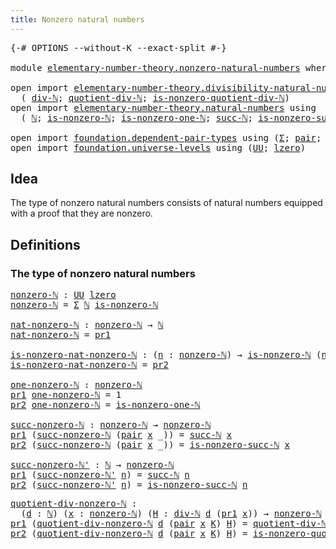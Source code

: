 ```yaml
---
title: Nonzero natural numbers
---
```


<pre class="Agda"><a id="49" class="Symbol">{-#</a> <a id="53" class="Keyword">OPTIONS</a> <a id="61" class="Pragma">--without-K</a> <a id="73" class="Pragma">--exact-split</a> <a id="87" class="Symbol">#-}</a>

<a id="92" class="Keyword">module</a> <a id="99" href="elementary-number-theory.nonzero-natural-numbers.html" class="Module">elementary-number-theory.nonzero-natural-numbers</a> <a id="148" class="Keyword">where</a>

<a id="155" class="Keyword">open</a> <a id="160" class="Keyword">import</a> <a id="167" href="elementary-number-theory.divisibility-natural-numbers.html" class="Module">elementary-number-theory.divisibility-natural-numbers</a> <a id="221" class="Keyword">using</a>
  <a id="229" class="Symbol">(</a> <a id="231" href="elementary-number-theory.divisibility-natural-numbers.html#1608" class="Function">div-ℕ</a><a id="236" class="Symbol">;</a> <a id="238" href="elementary-number-theory.divisibility-natural-numbers.html#1672" class="Function">quotient-div-ℕ</a><a id="252" class="Symbol">;</a> <a id="254" href="elementary-number-theory.divisibility-natural-numbers.html#8764" class="Function">is-nonzero-quotient-div-ℕ</a><a id="279" class="Symbol">)</a>
<a id="281" class="Keyword">open</a> <a id="286" class="Keyword">import</a> <a id="293" href="elementary-number-theory.natural-numbers.html" class="Module">elementary-number-theory.natural-numbers</a> <a id="334" class="Keyword">using</a>
  <a id="342" class="Symbol">(</a> <a id="344" href="elementary-number-theory.natural-numbers.html#1458" class="Datatype">ℕ</a><a id="345" class="Symbol">;</a> <a id="347" href="elementary-number-theory.natural-numbers.html#1939" class="Function">is-nonzero-ℕ</a><a id="359" class="Symbol">;</a> <a id="361" href="elementary-number-theory.natural-numbers.html#3584" class="Function">is-nonzero-one-ℕ</a><a id="377" class="Symbol">;</a> <a id="379" href="elementary-number-theory.natural-numbers.html#1492" class="InductiveConstructor">succ-ℕ</a><a id="385" class="Symbol">;</a> <a id="387" href="elementary-number-theory.natural-numbers.html#3034" class="Function">is-nonzero-succ-ℕ</a><a id="404" class="Symbol">)</a>

<a id="407" class="Keyword">open</a> <a id="412" class="Keyword">import</a> <a id="419" href="foundation.dependent-pair-types.html" class="Module">foundation.dependent-pair-types</a> <a id="451" class="Keyword">using</a> <a id="457" class="Symbol">(</a><a id="458" href="foundation-core.dependent-pair-types.html#515" class="Record">Σ</a><a id="459" class="Symbol">;</a> <a id="461" href="foundation-core.dependent-pair-types.html#588" class="InductiveConstructor">pair</a><a id="465" class="Symbol">;</a> <a id="467" href="foundation-core.dependent-pair-types.html#605" class="Field">pr1</a><a id="470" class="Symbol">;</a> <a id="472" href="foundation-core.dependent-pair-types.html#617" class="Field">pr2</a><a id="475" class="Symbol">)</a>
<a id="477" class="Keyword">open</a> <a id="482" class="Keyword">import</a> <a id="489" href="foundation.universe-levels.html" class="Module">foundation.universe-levels</a> <a id="516" class="Keyword">using</a> <a id="522" class="Symbol">(</a><a id="523" href="foundation-core.universe-levels.html#235" class="Primitive">UU</a><a id="525" class="Symbol">;</a> <a id="527" href="Agda.Primitive.html#764" class="Primitive">lzero</a><a id="532" class="Symbol">)</a>
</pre>
## Idea

The type of nonzero natural numbers consists of natural numbers equipped with a proof that they are nonzero.

## Definitions

### The type of nonzero natural numbers

<pre class="Agda"><a id="nonzero-ℕ"></a><a id="723" href="elementary-number-theory.nonzero-natural-numbers.html#723" class="Function">nonzero-ℕ</a> <a id="733" class="Symbol">:</a> <a id="735" href="foundation-core.universe-levels.html#235" class="Primitive">UU</a> <a id="738" href="Agda.Primitive.html#764" class="Primitive">lzero</a>
<a id="744" href="elementary-number-theory.nonzero-natural-numbers.html#723" class="Function">nonzero-ℕ</a> <a id="754" class="Symbol">=</a> <a id="756" href="foundation-core.dependent-pair-types.html#515" class="Record">Σ</a> <a id="758" href="elementary-number-theory.natural-numbers.html#1458" class="Datatype">ℕ</a> <a id="760" href="elementary-number-theory.natural-numbers.html#1939" class="Function">is-nonzero-ℕ</a>

<a id="nat-nonzero-ℕ"></a><a id="774" href="elementary-number-theory.nonzero-natural-numbers.html#774" class="Function">nat-nonzero-ℕ</a> <a id="788" class="Symbol">:</a> <a id="790" href="elementary-number-theory.nonzero-natural-numbers.html#723" class="Function">nonzero-ℕ</a> <a id="800" class="Symbol">→</a> <a id="802" href="elementary-number-theory.natural-numbers.html#1458" class="Datatype">ℕ</a>
<a id="804" href="elementary-number-theory.nonzero-natural-numbers.html#774" class="Function">nat-nonzero-ℕ</a> <a id="818" class="Symbol">=</a> <a id="820" href="foundation-core.dependent-pair-types.html#605" class="Field">pr1</a>

<a id="is-nonzero-nat-nonzero-ℕ"></a><a id="825" href="elementary-number-theory.nonzero-natural-numbers.html#825" class="Function">is-nonzero-nat-nonzero-ℕ</a> <a id="850" class="Symbol">:</a> <a id="852" class="Symbol">(</a><a id="853" href="elementary-number-theory.nonzero-natural-numbers.html#853" class="Bound">n</a> <a id="855" class="Symbol">:</a> <a id="857" href="elementary-number-theory.nonzero-natural-numbers.html#723" class="Function">nonzero-ℕ</a><a id="866" class="Symbol">)</a> <a id="868" class="Symbol">→</a> <a id="870" href="elementary-number-theory.natural-numbers.html#1939" class="Function">is-nonzero-ℕ</a> <a id="883" class="Symbol">(</a><a id="884" href="elementary-number-theory.nonzero-natural-numbers.html#774" class="Function">nat-nonzero-ℕ</a> <a id="898" href="elementary-number-theory.nonzero-natural-numbers.html#853" class="Bound">n</a><a id="899" class="Symbol">)</a>
<a id="901" href="elementary-number-theory.nonzero-natural-numbers.html#825" class="Function">is-nonzero-nat-nonzero-ℕ</a> <a id="926" class="Symbol">=</a> <a id="928" href="foundation-core.dependent-pair-types.html#617" class="Field">pr2</a>

<a id="one-nonzero-ℕ"></a><a id="933" href="elementary-number-theory.nonzero-natural-numbers.html#933" class="Function">one-nonzero-ℕ</a> <a id="947" class="Symbol">:</a> <a id="949" href="elementary-number-theory.nonzero-natural-numbers.html#723" class="Function">nonzero-ℕ</a>
<a id="959" href="foundation-core.dependent-pair-types.html#605" class="Field">pr1</a> <a id="963" href="elementary-number-theory.nonzero-natural-numbers.html#933" class="Function">one-nonzero-ℕ</a> <a id="977" class="Symbol">=</a> <a id="979" class="Number">1</a>
<a id="981" href="foundation-core.dependent-pair-types.html#617" class="Field">pr2</a> <a id="985" href="elementary-number-theory.nonzero-natural-numbers.html#933" class="Function">one-nonzero-ℕ</a> <a id="999" class="Symbol">=</a> <a id="1001" href="elementary-number-theory.natural-numbers.html#3584" class="Function">is-nonzero-one-ℕ</a>

<a id="succ-nonzero-ℕ"></a><a id="1019" href="elementary-number-theory.nonzero-natural-numbers.html#1019" class="Function">succ-nonzero-ℕ</a> <a id="1034" class="Symbol">:</a> <a id="1036" href="elementary-number-theory.nonzero-natural-numbers.html#723" class="Function">nonzero-ℕ</a> <a id="1046" class="Symbol">→</a> <a id="1048" href="elementary-number-theory.nonzero-natural-numbers.html#723" class="Function">nonzero-ℕ</a>
<a id="1058" href="foundation-core.dependent-pair-types.html#605" class="Field">pr1</a> <a id="1062" class="Symbol">(</a><a id="1063" href="elementary-number-theory.nonzero-natural-numbers.html#1019" class="Function">succ-nonzero-ℕ</a> <a id="1078" class="Symbol">(</a><a id="1079" href="foundation-core.dependent-pair-types.html#588" class="InductiveConstructor">pair</a> <a id="1084" href="elementary-number-theory.nonzero-natural-numbers.html#1084" class="Bound">x</a> <a id="1086" class="Symbol">_))</a> <a id="1090" class="Symbol">=</a> <a id="1092" href="elementary-number-theory.natural-numbers.html#1492" class="InductiveConstructor">succ-ℕ</a> <a id="1099" href="elementary-number-theory.nonzero-natural-numbers.html#1084" class="Bound">x</a>
<a id="1101" href="foundation-core.dependent-pair-types.html#617" class="Field">pr2</a> <a id="1105" class="Symbol">(</a><a id="1106" href="elementary-number-theory.nonzero-natural-numbers.html#1019" class="Function">succ-nonzero-ℕ</a> <a id="1121" class="Symbol">(</a><a id="1122" href="foundation-core.dependent-pair-types.html#588" class="InductiveConstructor">pair</a> <a id="1127" href="elementary-number-theory.nonzero-natural-numbers.html#1127" class="Bound">x</a> <a id="1129" class="Symbol">_))</a> <a id="1133" class="Symbol">=</a> <a id="1135" href="elementary-number-theory.natural-numbers.html#3034" class="Function">is-nonzero-succ-ℕ</a> <a id="1153" href="elementary-number-theory.nonzero-natural-numbers.html#1127" class="Bound">x</a>

<a id="succ-nonzero-ℕ&#39;"></a><a id="1156" href="elementary-number-theory.nonzero-natural-numbers.html#1156" class="Function">succ-nonzero-ℕ&#39;</a> <a id="1172" class="Symbol">:</a> <a id="1174" href="elementary-number-theory.natural-numbers.html#1458" class="Datatype">ℕ</a> <a id="1176" class="Symbol">→</a> <a id="1178" href="elementary-number-theory.nonzero-natural-numbers.html#723" class="Function">nonzero-ℕ</a>
<a id="1188" href="foundation-core.dependent-pair-types.html#605" class="Field">pr1</a> <a id="1192" class="Symbol">(</a><a id="1193" href="elementary-number-theory.nonzero-natural-numbers.html#1156" class="Function">succ-nonzero-ℕ&#39;</a> <a id="1209" href="elementary-number-theory.nonzero-natural-numbers.html#1209" class="Bound">n</a><a id="1210" class="Symbol">)</a> <a id="1212" class="Symbol">=</a> <a id="1214" href="elementary-number-theory.natural-numbers.html#1492" class="InductiveConstructor">succ-ℕ</a> <a id="1221" href="elementary-number-theory.nonzero-natural-numbers.html#1209" class="Bound">n</a>
<a id="1223" href="foundation-core.dependent-pair-types.html#617" class="Field">pr2</a> <a id="1227" class="Symbol">(</a><a id="1228" href="elementary-number-theory.nonzero-natural-numbers.html#1156" class="Function">succ-nonzero-ℕ&#39;</a> <a id="1244" href="elementary-number-theory.nonzero-natural-numbers.html#1244" class="Bound">n</a><a id="1245" class="Symbol">)</a> <a id="1247" class="Symbol">=</a> <a id="1249" href="elementary-number-theory.natural-numbers.html#3034" class="Function">is-nonzero-succ-ℕ</a> <a id="1267" href="elementary-number-theory.nonzero-natural-numbers.html#1244" class="Bound">n</a>
</pre>
<pre class="Agda"><a id="quotient-div-nonzero-ℕ"></a><a id="1282" href="elementary-number-theory.nonzero-natural-numbers.html#1282" class="Function">quotient-div-nonzero-ℕ</a> <a id="1305" class="Symbol">:</a>
  <a id="1309" class="Symbol">(</a><a id="1310" href="elementary-number-theory.nonzero-natural-numbers.html#1310" class="Bound">d</a> <a id="1312" class="Symbol">:</a> <a id="1314" href="elementary-number-theory.natural-numbers.html#1458" class="Datatype">ℕ</a><a id="1315" class="Symbol">)</a> <a id="1317" class="Symbol">(</a><a id="1318" href="elementary-number-theory.nonzero-natural-numbers.html#1318" class="Bound">x</a> <a id="1320" class="Symbol">:</a> <a id="1322" href="elementary-number-theory.nonzero-natural-numbers.html#723" class="Function">nonzero-ℕ</a><a id="1331" class="Symbol">)</a> <a id="1333" class="Symbol">(</a><a id="1334" href="elementary-number-theory.nonzero-natural-numbers.html#1334" class="Bound">H</a> <a id="1336" class="Symbol">:</a> <a id="1338" href="elementary-number-theory.divisibility-natural-numbers.html#1608" class="Function">div-ℕ</a> <a id="1344" href="elementary-number-theory.nonzero-natural-numbers.html#1310" class="Bound">d</a> <a id="1346" class="Symbol">(</a><a id="1347" href="foundation-core.dependent-pair-types.html#605" class="Field">pr1</a> <a id="1351" href="elementary-number-theory.nonzero-natural-numbers.html#1318" class="Bound">x</a><a id="1352" class="Symbol">))</a> <a id="1355" class="Symbol">→</a> <a id="1357" href="elementary-number-theory.nonzero-natural-numbers.html#723" class="Function">nonzero-ℕ</a>
<a id="1367" href="foundation-core.dependent-pair-types.html#605" class="Field">pr1</a> <a id="1371" class="Symbol">(</a><a id="1372" href="elementary-number-theory.nonzero-natural-numbers.html#1282" class="Function">quotient-div-nonzero-ℕ</a> <a id="1395" href="elementary-number-theory.nonzero-natural-numbers.html#1395" class="Bound">d</a> <a id="1397" class="Symbol">(</a><a id="1398" href="foundation-core.dependent-pair-types.html#588" class="InductiveConstructor">pair</a> <a id="1403" href="elementary-number-theory.nonzero-natural-numbers.html#1403" class="Bound">x</a> <a id="1405" href="elementary-number-theory.nonzero-natural-numbers.html#1405" class="Bound">K</a><a id="1406" class="Symbol">)</a> <a id="1408" href="elementary-number-theory.nonzero-natural-numbers.html#1408" class="Bound">H</a><a id="1409" class="Symbol">)</a> <a id="1411" class="Symbol">=</a> <a id="1413" href="elementary-number-theory.divisibility-natural-numbers.html#1672" class="Function">quotient-div-ℕ</a> <a id="1428" href="elementary-number-theory.nonzero-natural-numbers.html#1395" class="Bound">d</a> <a id="1430" href="elementary-number-theory.nonzero-natural-numbers.html#1403" class="Bound">x</a> <a id="1432" href="elementary-number-theory.nonzero-natural-numbers.html#1408" class="Bound">H</a>
<a id="1434" href="foundation-core.dependent-pair-types.html#617" class="Field">pr2</a> <a id="1438" class="Symbol">(</a><a id="1439" href="elementary-number-theory.nonzero-natural-numbers.html#1282" class="Function">quotient-div-nonzero-ℕ</a> <a id="1462" href="elementary-number-theory.nonzero-natural-numbers.html#1462" class="Bound">d</a> <a id="1464" class="Symbol">(</a><a id="1465" href="foundation-core.dependent-pair-types.html#588" class="InductiveConstructor">pair</a> <a id="1470" href="elementary-number-theory.nonzero-natural-numbers.html#1470" class="Bound">x</a> <a id="1472" href="elementary-number-theory.nonzero-natural-numbers.html#1472" class="Bound">K</a><a id="1473" class="Symbol">)</a> <a id="1475" href="elementary-number-theory.nonzero-natural-numbers.html#1475" class="Bound">H</a><a id="1476" class="Symbol">)</a> <a id="1478" class="Symbol">=</a> <a id="1480" href="elementary-number-theory.divisibility-natural-numbers.html#8764" class="Function">is-nonzero-quotient-div-ℕ</a> <a id="1506" href="elementary-number-theory.nonzero-natural-numbers.html#1475" class="Bound">H</a> <a id="1508" href="elementary-number-theory.nonzero-natural-numbers.html#1472" class="Bound">K</a>
</pre>